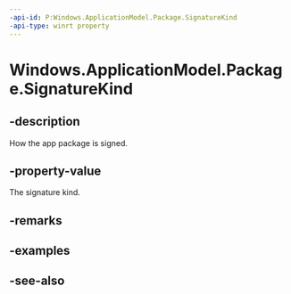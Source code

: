 ----api-id: P:Windows.ApplicationModel.Package.SignatureKind
-api-type: winrt property
---<!-- Property syntaxpublic Windows.ApplicationModel.PackageSignatureKind SignatureKind { get; }--># Windows.ApplicationModel.Package.SignatureKind## -descriptionHow the app package is signed.## -property-valueThe signature kind.## -remarks## -examples## -see-also